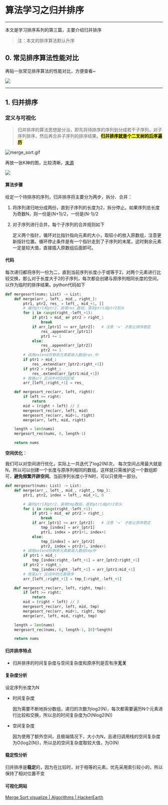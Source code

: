 # 算法学习之归并排序


---

本文是学习排序系列的第三篇，主要介绍归并排序

<!--more-->

> 注：本文的排序算法默认升序


## 0. 常见排序算法性能对比

再贴一张常见排序算法的性能对比，方便查看~

![](https://raw.githubusercontent.com/shmilywh/PicturesForBlog/master/2021/05/26-18-44-47-2021-05-26-18-44-43-image.png)

---

## 1. 归并排序

### 定义与可视化

> 归并排序的算法思想是分治，即先将待排序的序列划分成若干子序列，对子序列排序，然后再合并子序列的排序结果。**<mark>归并排序就是个二叉树的后序遍历</mark>**

![merge_sort.gif](https://raw.githubusercontent.com/shmilywh/PicturesForBlog/master/2021/05/25-10-03-14-merge_sort.gif)

再放一张K神的图，比较清晰，[来源](https://pic.leetcode-cn.com/1614274007-nBQbZZ-Picture1.png)

![](https://raw.githubusercontent.com/shmilywh/PicturesForBlog/master/2021/06/09-23-35-07-2021-06-09-23-35-02-image.png)

#### 算法步骤

给定一个待排序的序列，归并排序将主要分为两步，拆分、合并：

1. 将序列递归地分成两份，直到子序列的长度为2，拆分停止。如果序列总长度为奇数N，则一份是(N+1)/2，一份是(N-1)/2

2. 对子序列进行合并，每个子序列的合并规则如下
   
   定义两个指针，循环对比指针指向元素的大小，取较小的放入原数组，注意更新指针位置。循环停止条件是有一个指针走到了子序列的末尾，这时剩余元素一定是较大值，直接插入原数组后面即可。

#### 代码

每次递归都将序列一份为二，直到当前序列长度小于或等于2，对两个元素进行比较交换，那么对于长度大于2的子序列，每次都会创建与原序列相同长度的空间，以作为临时的排序结果。python代码如下

```python
def mergesort(nums: List) -> List:
    def merge(arr_, left_, mid_, right_):
        ptr1, ptr2, res_ = left_, mid_+1, []
        # 遍历ptr1和ptr2，装填res_数组，直到ptr1或ptr2到头
        for i in range(right_-left_+1):
            if ptr1 > mid_ or ptr2 > right_:
                break
            if arr_[ptr1] <= arr_[ptr2]:   # 注意 '=' 才能让排序稳定
                res_.append(arr_[ptr1])
                ptr1 += 1
            else:
                res_.append(arr_[ptr2])
                ptr2 += 1
        # 调用extend将剩余元素都装入数组res_中
        if ptr1 > mid_:
            res_.extend(arr_[ptr2:right_+1])
        if ptr2 > right_:
            res_.extend(arr_[ptr1:mid_+1])
        # 替换arr_区间中对应的区域
        arr_[left_:right_+1] = res_

    def mergesort_rec(arr, left, right):
        if left >= right:
            return
        mid = (right + left) // 2
        mergesort_rec(arr, left, mid)
        mergesort_rec(arr, mid+1, right)
        merge(arr, left, mid, right)

    length = len(nums)
    mergesort_rec(nums, 0, length-1)

    return nums
```

**空间优化**：

我们可以对空间进行优化，实际上一共迭代了log2(N)次， 每次空间占用最大就是N，所以可以创建一个长度与原序列相同的数组，这样就只需维护这一个数组即可，**避免频繁开辟空间**。当前序列长度小于N时，可以只使用一部分。

```python
def mergesort(nums: List) -> List:
    def merge(arr_, left_, mid_, right_, tmp_):
        ptr1, ptr2, index = left_, mid_+1, 0

        # 遍历ptr1和ptr2，装填tmp数组，直到ptr1或ptr2到头
        for i in range(right_-left_+1):
            if ptr1 > mid_ or ptr2 > right_:
                break
            if arr_[ptr1] <= arr_[ptr2]:   # 注意 '=' 才能让排序稳定
                tmp_[index] = arr_[ptr1]
                ptr1, index = ptr1+1, index+1
            else:
                tmp_[index] = arr_[ptr2]
                ptr2, index = ptr2+1, index+1
        # 调用extend将剩余元素都装入数组tmp中
        if ptr1 > mid_:
            tmp_[index:right_-left_+1] = arr_[ptr2:right_+1]
        if ptr2 > right_:
            tmp_[index:right_-left_+1] = arr_[ptr1:mid_+1]
        # 改变arr_区间中的元素顺序
        arr_[left_:right_+1] = tmp_[:right_-left_+1]

    def mergesort_rec(arr, left, right, tmp):
        if left >= right:
            return
        mid = (right + left) // 2
        mergesort_rec(arr, left, mid, tmp)
        mergesort_rec(arr, mid+1, right, tmp)
        merge(arr, left, mid, right, tmp)

    length = len(nums)
    mergesort_rec(nums, 0, length-1, [0]*length)

    return nums
```

#### 归并排序特点

- 归并排序的时间复杂度与空间复杂度和原序列是否有序**无关**

#### 复杂度分析

设定序列长度为N

- 时间复杂度
  
  因为需要不断地拆分数组，递归的次数为log2(N)，每次都需要遍历N个元素进行比较和交换，所以总的时间复杂度为𝑂(Nlog2(N))

- 空间复杂度
  
  因为使用了额外空间，且极端情况下，大小为N，且递归调用栈的空间复杂度为O(log2(N))，所以总的空间复杂度取较大值，为O(N)

#### 稳定性分析

归并排序是**稳定**的，因为在比较时，对于相等的元素，优先采用索引较小的，所以保持了相对位置不变

#### 可视化网站

[Merge Sort visualize | Algorithms | HackerEarth](https://www.hackerearth.com/practice/algorithms/sorting/merge-sort/visualize/)

